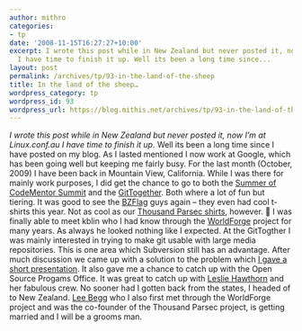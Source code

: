 ```yaml
---
author: mithro
categories:
- tp
date: '2008-11-15T16:27:27+10:00'
excerpt: I wrote this post while in New Zealand but never posted it, now I’m at Linux.conf.au
  I have time to finish it up. Well its been a long time since...
layout: post
permalink: /archives/tp/93-in-the-land-of-the-sheep
title: In the land of the sheep…
wordpress_category: tp
wordpress_id: 93
wordpress_url: https://blog.mithis.net/archives/tp/93-in-the-land-of-the-sheep
---
```

*I wrote this post while in New Zealand but never posted it, now I’m at Linux.conf.au I have time to finish it up.*
Well its been a long time since I have posted on my blog. As I lasted mentioned I now work at Google, which has been going well but keeping me fairly busy. For the last month (October, 2009) I have been back in Mountain View, California. While I was there for mainly work purposes, I did get the chance to go to both the [Summer of Code](http://code.google.com/soc)[Mentor Summit](https://gsoc-wiki.osuosl.org/index.php/Main_Page) and the [GitTogether](http://git.or.cz/gitwiki/GitTogether). Both where a lot of fun but tiering. 
It was good to see the [BZFlag](http://bzflag.org) guys again – they even had cool t-shirts this year. Not as cool as our [Thousand Parsec shirts](http://www.cafepress.com/thousandparsec.123836466), however. 🙂 I was finally able to meet kblin who I had know through the [WorldForge](http://www.worldforge.org) project for many years. As always he looked nothing like I expected.
At the GitTogther I was mainly interested in trying to make git usable with large media repositories. This is one area which Subversion still has an advantage. After much discussion we came up with a solution to the problem which [I gave a short presentation](http://www.thousandparsec.net/~tim/media+git.pdf).
It also gave me a chance to catch up with the Open Source Progams Office. It was great to catch up with [Leslie Hawthorn](http://www.hawthornlandings.org/) and her fabulous crew.
No sooner had I gotten back from the states, I headed of to New Zealand. [Lee Begg](http://llnz.dyndns.org/) who I also first met through the WorldForge project and was the co-founder of the Thousand Parsec project, is getting married and I will be a grooms man.
